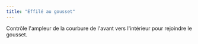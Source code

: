 ```yaml
---
title: "Effilé au gousset"
---
```


Contrôle l'ampleur de la courbure de l'avant vers l'intérieur pour rejoindre le gousset.

